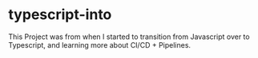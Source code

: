 # typescript-into


This Project was from when I started to transition from Javascript over to Typescript, and learning more about CI/CD + Pipelines. 
